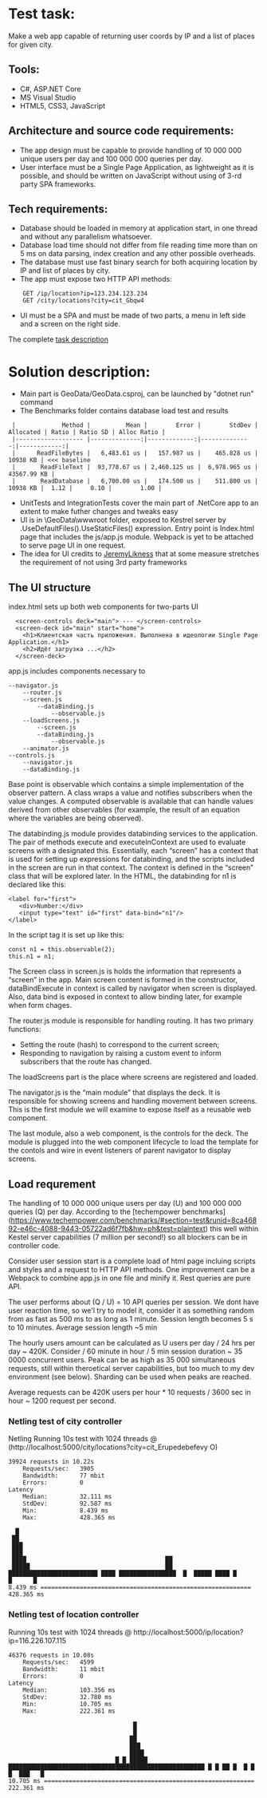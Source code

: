 # Test task:
Make a web app capable of returning user coords by IP and a list of places for given city.

## Tools:
- C#, ASP.NET Core
- MS Visual Studio
- HTML5, CSS3, JavaScript

## Architecture and source code requirements:
- The app design must be capable to provide handling of 10 000 000 unique users per day and 100 000 000 queries per day.
- User interface must be a Single Page Application, as lightweight as it is possible, and should be written on JavaScript without using of 3-rd party SPA frameworks.

## Tech requirements:
- Database should be loaded in memory at application start, in one thread and without any parallelism whatsoever.
- Database load time should not differ from file reading time more than on 5 ms on data parsing, index creation and any other possible overheads.
- The database must use fast binary search for both acquiring location by IP and list of places by city.
- The app must expose two HTTP API methods:
```
	GET /ip/location?ip=123.234.123.234
	GET /city/locations?city=cit_Gbqw4
```
- UI must be a SPA and must be made of two parts, a menu in left side and a screen on the right side.

The complete [task description](https://www.metaquotes.net/ru/company/vacancies/tests/dot-net)

# Solution description:
- Main part is GeoData/GeoData.csproj, can be launched by "dotnet run" command
- The Benchmarks folder contains database load test and results
```
 |             Method |          Mean |        Error |        StdDev |   Allocated | Ratio | Ratio SD | Alloc Ratio |
 |------------------- |--------------:|-------------:|--------------:|------------:|
 |      ReadFileBytes |   6,483.61 us |   157.987 us |    465.828 us |    10938 KB | <<< baseline
 |       ReadFileText |  93,778.67 us | 2,460.125 us |  6,978.965 us | 43567.99 KB |
 |       ReadDatabase |   6,700.00 us |   174.500 us |    511.800 us |    10938 KB |  1.12 |     0.10 |        1.00 |
```
- UnitTests and IntegrationTests cover the main part of .NetCore app to an extent to make futher changes and tweaks easy
- UI is in \GeoData\wwwroot folder, exposed to Kestrel server by   .UseDefaultFiles().UseStaticFiles() expression. Entry point is Index.html page that includes the js/app.js module. Webpack is yet to be attached to serve page UI in one request.
- The idea for UI credits to [JeremyLikness](https://github.com/JeremyLikness/vanillajs-deck/) that at some measure stretches the requirement of not using 3rd party frameworks 

## The UI structure
index.html sets up both web components for two-parts UI 
```
  <screen-controls deck="main"> --- </screen-controls>
  <screen-deck id="main" start="home">
    <h1>Клиентская часть приложения. Выполнена в идеологии Single Page Application.</h1>
    <h2>Идёт загрузка ...</h2>
  </screen-deck>
```	

app.js includes components necessary to
```
--navigator.js
	--router.js
	--screen.js
		--dataBinding.js
			--observable.js
	--loadScreens.js
		--screen.js
		--dataBinding.js
			--observable.js
	--animator.js 
--controls.js
	--navigator.js
	--dataBinding.js		
```
Base point is observable which contains a simple implementation of the observer pattern. A class wraps a value and notifies subscribers when the value changes. A computed observable is available that can handle values derived from other observables (for example, the result of an equation where the variables are being observed). 

The databinding.js module provides databinding services to the application. The pair of methods execute and executeInContext are used to evaluate screens with a designated this. Essentially, each “screen” has a context that is used for setting up expressions for databinding, and the scripts included in the screen are run in that context. The context is defined in the “screen” class that will be explored later.
In the HTML, the databinding for n1 is declared like this:
```
<label for="first">
   <div>Number:</div>
   <input type="text" id="first" data-bind="n1"/>
</label>
```
In the script tag it is set up like this:
```
const n1 = this.observable(2);
this.n1 = n1;
```
The Screen class in screen.js is holds the information that represents a “screen” in the app. Main screen content is formed in the constructor, dataBindExecute in context is called by navigator when screen is displayed. Also, data bind is exposed in context to allow binding later, for example when form chages. 

The router.js module is responsible for handling routing. It has two primary functions:
- Setting the route (hash) to correspond to the current screen;
- Responding to navigation by raising a custom event to inform subscribers that the route has changed.

The loadScreens part is the place where screens are registered and loaded.

The navigator.js is the “main module” that displays the deck. It is responsible for showing screens and handling movement between screens. This is the first module we will examine to expose itself as a reusable web component. 

The last module, also a web component, is the controls for the deck. The module is plugged into the web component lifecycle to load the template for the contols and wire in event listeners of parent navigator to display screens.

## Load requrement
The handling of 10 000 000 unique users per day (U) and 100 000 000 queries (Q) per day.
According to the [techempower benchmarks] (https://www.techempower.com/benchmarks/#section=test&runid=8ca46892-e46c-4088-9443-05722ad6f7fb&hw=ph&test=plaintext) this  well within Kestel server capabilities (7 million per second!) so all blockers can be in controller code.

Consider user session start is a complete load of html page incluing scripts and styles and a request to HTTP API methods. One improvement can be a Webpack to combine app.js in one file and minify it. Rest queries are pure API. 

The user performs about (Q / U) = 10 API queries per session. We dont have user reaction time, so we'l try to model it, consider it as something random from as fast as 500 ms to as long as 1 minute.
Session length becomes 5 s to 10 minutes. Average session length ~5 min

The hourly users amount can be calculated as U users per day / 24 hrs per day ~ 420K. Consider / 60 minute in hour / 5 min session duration ~ 35 0000 concurrent users.  Peak can be as high as 35 000 simultaneous requests, still within theroetical server capabilities, but too much to my dev environment (see below). Sharding can be used when peaks are reached.

Average requests can be 420K users per hour \* 10 requests / 3600 sec in hour ~ 1200 request per second. 

### Netling test of city controller
Netling Running 10s test with 1024 threads @ (http://localhost:5000/city/locations?city=cit_Erupedebefevy O)

```
39924 requests in 10.22s
    Requests/sec:   3905
    Bandwidth:      77 mbit
    Errors:         0
Latency
    Median:         32.111 ms
    StdDev:         92.587 ms
    Min:            8.439 ms
    Max:            428.365 ms

  █
 ██
 ███
 ███
 ████                                       ██
 █████                                      ██
█████████████████████████ ████ ████████████████  █  █████ ████ █        █      █
8.439 ms ===========================================================  428.365 ms
```
### Netling test of location controller
Running 10s test with 1024 threads @ http://localhost:5000/ip/location?ip=116.226.107.115
```
46376 requests in 10.08s
    Requests/sec:   4599
    Bandwidth:      11 mbit
    Errors:         0
Latency
    Median:         103.356 ms
    StdDev:         32.780 ms
    Min:            10.705 ms
    Max:            222.361 ms

                                   █
                                   █
                                  ██
                                  ███
                                  ████
                              █ █ █████
███████████████████████████████████████████████████████ █ █ ██ █  █ █ █  ███   █
10.705 ms =========================================================== 222.361 ms
```